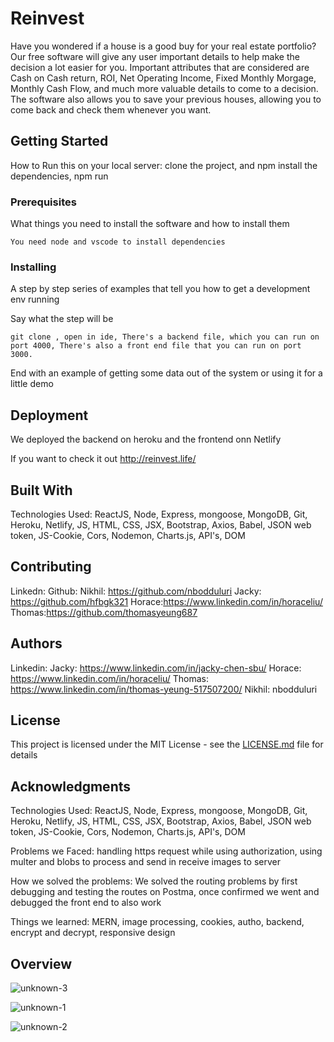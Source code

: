 # Reinvest

Have you wondered if a house is a good buy for your real estate portfolio? Our free software will give any user important details to help make the decision a lot easier for you. Important attributes that are considered are Cash on Cash return, ROI, Net Operating Income, Fixed Monthly Morgage, Monthly Cash Flow, and much more valuable details to come to a decision. The software also allows you to save your previous houses, allowing you to come back and check them whenever you want. 

## Getting Started

How to Run this on your local server: clone the project, and npm install the dependencies, npm run

### Prerequisites

What things you need to install the software and how to install them

```
You need node and vscode to install dependencies
```

### Installing

A step by step series of examples that tell you how to get a development env running

Say what the step will be

```
git clone , open in ide, There's a backend file, which you can run on port 4000, There's also a front end file that you can run on port 3000.
```


End with an example of getting some data out of the system or using it for a little demo


## Deployment

We deployed the backend on heroku and the frontend onn Netlify

If you want to check it out http://reinvest.life/


## Built With


Technologies Used: ReactJS, Node, Express, mongoose, MongoDB, Git, Heroku, Netlify, JS, HTML, CSS, JSX, Bootstrap, Axios, Babel, JSON web token, JS-Cookie, Cors, Nodemon, Charts.js, API's, DOM


## Contributing

Linkedn: 
Github:
Nikhil: https://github.com/nbodduluri
Jacky: https://github.com/hfbgk321
Horace:https://www.linkedin.com/in/horaceliu/
Thomas:https://github.com/thomasyeung687




 

## Authors

Linkedin: 
Jacky: https://www.linkedin.com/in/jacky-chen-sbu/
Horace: https://www.linkedin.com/in/horaceliu/
Thomas: https://www.linkedin.com/in/thomas-yeung-517507200/
Nikhil: nbodduluri



## License

This project is licensed under the MIT License - see the [LICENSE.md](LICENSE.md) file for details

## Acknowledgments

Technologies Used: ReactJS, Node, Express, mongoose, MongoDB, Git, Heroku, Netlify, JS, HTML, CSS, JSX, Bootstrap, Axios, Babel, JSON web token, JS-Cookie, Cors, Nodemon, Charts.js, API's, DOM

Problems we Faced: handling https request while using authorization, using multer and blobs to process and send in receive images to server

How we solved the problems: We solved the routing problems by first debugging and testing the routes on Postma, once confirmed we went and debugged the front end to also work


Things we learned: MERN, image processing, cookies, autho, backend, encrypt and decrypt, responsive design 

## Overview

![unknown-3](https://user-images.githubusercontent.com/64310147/103424902-fac25600-4b7c-11eb-906c-e27375a5bad1.png)

![unknown-1](https://user-images.githubusercontent.com/64310147/103423729-3a397400-4b76-11eb-96d5-b9b3f86df3e3.png)

![unknown-2](https://user-images.githubusercontent.com/64310147/103423764-67862200-4b76-11eb-84cd-81a8823c678f.png)

